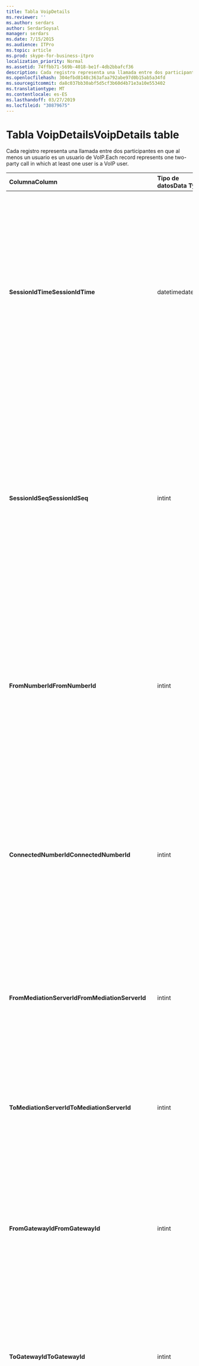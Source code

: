 ```yaml
---
title: Tabla VoipDetails
ms.reviewer: ''
ms.author: serdars
author: SerdarSoysal
manager: serdars
ms.date: 7/15/2015
ms.audience: ITPro
ms.topic: article
ms.prod: skype-for-business-itpro
localization_priority: Normal
ms.assetid: 74ffbb71-569b-4018-be1f-4db2bbafcf36
description: Cada registro representa una llamada entre dos participantes en que al menos un usuario es un usuario de VoIP.
ms.openlocfilehash: 304efbd8148c363afaa792abe97d0b15ab5a34fd
ms.sourcegitcommit: da8c037bb30abf5d5cf3b60d4b71e3a10e553402
ms.translationtype: MT
ms.contentlocale: es-ES
ms.lasthandoff: 03/27/2019
ms.locfileid: "30879675"
---
```

# <a name="voipdetails-table"></a><span data-ttu-id="9696a-103">Tabla VoipDetails</span><span class="sxs-lookup"><span data-stu-id="9696a-103">VoipDetails table</span></span>
 
<span data-ttu-id="9696a-104">Cada registro representa una llamada entre dos participantes en que al menos un usuario es un usuario de VoIP.</span><span class="sxs-lookup"><span data-stu-id="9696a-104">Each record represents one two-party call in which at least one user is a VoIP user.</span></span>
  
|<span data-ttu-id="9696a-105">**Columna**</span><span class="sxs-lookup"><span data-stu-id="9696a-105">**Column**</span></span>|<span data-ttu-id="9696a-106">**Tipo de datos**</span><span class="sxs-lookup"><span data-stu-id="9696a-106">**Data Type**</span></span>|<span data-ttu-id="9696a-107">**Clave o índice**</span><span class="sxs-lookup"><span data-stu-id="9696a-107">**Key/Index**</span></span>|<span data-ttu-id="9696a-108">**Detalles**</span><span class="sxs-lookup"><span data-stu-id="9696a-108">**Details**</span></span>|
|:-----|:-----|:-----|:-----|
|<span data-ttu-id="9696a-109">**SessionIdTime**</span><span class="sxs-lookup"><span data-stu-id="9696a-109">**SessionIdTime**</span></span> <br/> |<span data-ttu-id="9696a-110">datetime</span><span class="sxs-lookup"><span data-stu-id="9696a-110">datetime</span></span>  <br/> |<span data-ttu-id="9696a-111">Primary</span><span class="sxs-lookup"><span data-stu-id="9696a-111">Primary</span></span>  <br/> |<span data-ttu-id="9696a-112">Hora de la solicitud de sesión.</span><span class="sxs-lookup"><span data-stu-id="9696a-112">Time of session request.</span></span> <span data-ttu-id="9696a-113">Se utiliza en forma conjunta con **SessionIdSeq** para identificar de forma exclusiva una sesión.</span><span class="sxs-lookup"><span data-stu-id="9696a-113">Used in conjunction with **SessionIdSeq** to uniquely identify a session.</span></span> <span data-ttu-id="9696a-114">Vea la [tabla en Skype para Business Server 2015 Dialogs](dialogs.md) para obtener más información.</span><span class="sxs-lookup"><span data-stu-id="9696a-114">See the [Dialogs table in Skype for Business Server 2015](dialogs.md) for more information.</span></span> <br/> |
|<span data-ttu-id="9696a-115">**SessionIdSeq**</span><span class="sxs-lookup"><span data-stu-id="9696a-115">**SessionIdSeq**</span></span> <br/> |<span data-ttu-id="9696a-116">int</span><span class="sxs-lookup"><span data-stu-id="9696a-116">int</span></span>  <br/> |<span data-ttu-id="9696a-117">Primary</span><span class="sxs-lookup"><span data-stu-id="9696a-117">Primary</span></span>  <br/> |<span data-ttu-id="9696a-118">Número de identificador para identificar la sesión.</span><span class="sxs-lookup"><span data-stu-id="9696a-118">ID number to identify the session.</span></span> <span data-ttu-id="9696a-119">Se utiliza junto con **SessionIdTime** para identificar de forma exclusiva una sesión.</span><span class="sxs-lookup"><span data-stu-id="9696a-119">Used in conjunction with **SessionIdTime** to uniquely identify a session.</span></span> <span data-ttu-id="9696a-120">Vea la [tabla en Skype para Business Server 2015 Dialogs](dialogs.md) para obtener más información.</span><span class="sxs-lookup"><span data-stu-id="9696a-120">See the [Dialogs table in Skype for Business Server 2015](dialogs.md) for more information.</span></span> <br/> |
|<span data-ttu-id="9696a-121">**FromNumberId**</span><span class="sxs-lookup"><span data-stu-id="9696a-121">**FromNumberId**</span></span> <br/> |<span data-ttu-id="9696a-122">int</span><span class="sxs-lookup"><span data-stu-id="9696a-122">int</span></span>  <br/> |<span data-ttu-id="9696a-123">Externa</span><span class="sxs-lookup"><span data-stu-id="9696a-123">Foreign</span></span>  <br/> |<span data-ttu-id="9696a-124">**PhoneId** del autor de la llamada.</span><span class="sxs-lookup"><span data-stu-id="9696a-124">**PhoneId** of the caller.</span></span> <span data-ttu-id="9696a-125">Vea la [tabla de teléfonos](phones.md) para obtener más información.</span><span class="sxs-lookup"><span data-stu-id="9696a-125">See the [Phones table](phones.md) for more information.</span></span> <span data-ttu-id="9696a-126">Si no NULL y **FromGatewayId** no es nulo, el autor de la llamada era un usuario de RTC.</span><span class="sxs-lookup"><span data-stu-id="9696a-126">If not NULL and **FromGatewayId** is not NULL, then the caller was a PSTN user.</span></span> <br/> |
|<span data-ttu-id="9696a-127">**ConnectedNumberId**</span><span class="sxs-lookup"><span data-stu-id="9696a-127">**ConnectedNumberId**</span></span> <br/> |<span data-ttu-id="9696a-128">int</span><span class="sxs-lookup"><span data-stu-id="9696a-128">int</span></span>  <br/> |<span data-ttu-id="9696a-129">Externa</span><span class="sxs-lookup"><span data-stu-id="9696a-129">Foreign</span></span>  <br/> |<span data-ttu-id="9696a-130">**PhoneId** del destinatario de la llamada.</span><span class="sxs-lookup"><span data-stu-id="9696a-130">**PhoneId** of the call receiver.</span></span> <span data-ttu-id="9696a-131">Vea la [tabla de teléfonos](phones.md) para obtener más información.</span><span class="sxs-lookup"><span data-stu-id="9696a-131">See the [Phones table](phones.md) for more information.</span></span> <span data-ttu-id="9696a-132">Si no NULL y **ToGatewayId** no es nulo, el destinatario de la llamada era un usuario de RTC.</span><span class="sxs-lookup"><span data-stu-id="9696a-132">If not NULL and **ToGatewayId** is not NULL, then the call receiver was a PSTN user.</span></span> <br/> |
|<span data-ttu-id="9696a-133">**FromMediationServerId**</span><span class="sxs-lookup"><span data-stu-id="9696a-133">**FromMediationServerId**</span></span> <br/> |<span data-ttu-id="9696a-134">int</span><span class="sxs-lookup"><span data-stu-id="9696a-134">int</span></span>  <br/> |<span data-ttu-id="9696a-135">Externa</span><span class="sxs-lookup"><span data-stu-id="9696a-135">Foreign</span></span>  <br/> |<span data-ttu-id="9696a-136">El servidor de mediación que proviene la llamada.</span><span class="sxs-lookup"><span data-stu-id="9696a-136">The Mediation Server the call is coming from.</span></span> <span data-ttu-id="9696a-137">Consulte la [tabla MediationServers](mediationservers.md) para obtener más información.</span><span class="sxs-lookup"><span data-stu-id="9696a-137">See the [MediationServers table](mediationservers.md) for more information.</span></span> <br/> |
|<span data-ttu-id="9696a-138">**ToMediationServerId**</span><span class="sxs-lookup"><span data-stu-id="9696a-138">**ToMediationServerId**</span></span> <br/> |<span data-ttu-id="9696a-139">int</span><span class="sxs-lookup"><span data-stu-id="9696a-139">int</span></span>  <br/> |<span data-ttu-id="9696a-140">Externa</span><span class="sxs-lookup"><span data-stu-id="9696a-140">Foreign</span></span>  <br/> |<span data-ttu-id="9696a-141">Se trata del servidor de mediación denominado.</span><span class="sxs-lookup"><span data-stu-id="9696a-141">The Mediation Server called is going to.</span></span> <span data-ttu-id="9696a-142">Consulte la [tabla MediationServers](mediationservers.md) para obtener más información.</span><span class="sxs-lookup"><span data-stu-id="9696a-142">See the [MediationServers table](mediationservers.md) for more information.</span></span> <br/> |
|<span data-ttu-id="9696a-143">**FromGatewayId**</span><span class="sxs-lookup"><span data-stu-id="9696a-143">**FromGatewayId**</span></span> <br/> |<span data-ttu-id="9696a-144">int</span><span class="sxs-lookup"><span data-stu-id="9696a-144">int</span></span>  <br/> |<span data-ttu-id="9696a-145">Externa</span><span class="sxs-lookup"><span data-stu-id="9696a-145">Foreign</span></span>  <br/> |<span data-ttu-id="9696a-146">Puerta de enlace de la llamada es procedentes de.</span><span class="sxs-lookup"><span data-stu-id="9696a-146">Gateway the call is coming from.</span></span> <span data-ttu-id="9696a-147">Consulte la [tabla de puertas de enlace de Skype para Business Server 2015](gateways.md) para obtener más información.</span><span class="sxs-lookup"><span data-stu-id="9696a-147">See the [Gateways table in Skype for Business Server 2015](gateways.md) for more information.</span></span> <br/> |
|<span data-ttu-id="9696a-148">**ToGatewayId**</span><span class="sxs-lookup"><span data-stu-id="9696a-148">**ToGatewayId**</span></span> <br/> |<span data-ttu-id="9696a-149">int</span><span class="sxs-lookup"><span data-stu-id="9696a-149">int</span></span>  <br/> |<span data-ttu-id="9696a-150">Externa</span><span class="sxs-lookup"><span data-stu-id="9696a-150">Foreign</span></span>  <br/> |<span data-ttu-id="9696a-151">Puerta de enlace de la llamada se va a.</span><span class="sxs-lookup"><span data-stu-id="9696a-151">Gateway the call is going to.</span></span> <span data-ttu-id="9696a-152">Consulte la [tabla de puertas de enlace de Skype para Business Server 2015](gateways.md) para obtener más información.</span><span class="sxs-lookup"><span data-stu-id="9696a-152">See the [Gateways table in Skype for Business Server 2015](gateways.md) for more information.</span></span> <br/> |
|<span data-ttu-id="9696a-153">**DisconnectedbyURIId**</span><span class="sxs-lookup"><span data-stu-id="9696a-153">**DisconnectedbyURIId**</span></span> <br/> |<span data-ttu-id="9696a-154">int</span><span class="sxs-lookup"><span data-stu-id="9696a-154">int</span></span>  <br/> |<span data-ttu-id="9696a-155">Externa</span><span class="sxs-lookup"><span data-stu-id="9696a-155">Foreign</span></span>  <br/> |<span data-ttu-id="9696a-156">URI del usuario que ha desconectado la llamada, si el usuario tiene un identificador URI.</span><span class="sxs-lookup"><span data-stu-id="9696a-156">URI of the user who disconnected the call, if the user has a URI.</span></span> <span data-ttu-id="9696a-157">Consulte la [tabla de los usuarios](users.md) para obtener más información.</span><span class="sxs-lookup"><span data-stu-id="9696a-157">See the [Users table](users.md) for more information.</span></span> <br/> |
|<span data-ttu-id="9696a-158">**DisconnectedbyPhoneId**</span><span class="sxs-lookup"><span data-stu-id="9696a-158">**DisconnectedbyPhoneId**</span></span> <br/> |<span data-ttu-id="9696a-159">int</span><span class="sxs-lookup"><span data-stu-id="9696a-159">int</span></span>  <br/> |<span data-ttu-id="9696a-160">Externa</span><span class="sxs-lookup"><span data-stu-id="9696a-160">Foreign</span></span>  <br/> |<span data-ttu-id="9696a-161">Identificador del teléfono que ha desconectado la llamada se desconectó desde un teléfono.</span><span class="sxs-lookup"><span data-stu-id="9696a-161">ID of the phone that disconnected the call was disconnected from a phone.</span></span> <span data-ttu-id="9696a-162">Vea la [tabla de teléfonos](phones.md) para obtener más información.</span><span class="sxs-lookup"><span data-stu-id="9696a-162">See the [Phones table](phones.md) for more information.</span></span> <br/> |
|<span data-ttu-id="9696a-163">**LastModifiedTime**</span><span class="sxs-lookup"><span data-stu-id="9696a-163">**LastModifiedTime**</span></span> <br/> |<span data-ttu-id="9696a-164">Fecha y hora</span><span class="sxs-lookup"><span data-stu-id="9696a-164">Datetime</span></span>  <br/> ||<span data-ttu-id="9696a-165">Para uso interno por el servicio de supervisión.</span><span class="sxs-lookup"><span data-stu-id="9696a-165">For internal use by the Monitoring service.</span></span>  <br/> <span data-ttu-id="9696a-166">Este campo se introdujo en Skype para Business Server 2015.</span><span class="sxs-lookup"><span data-stu-id="9696a-166">This field was introduced in Skype for Business Server 2015.</span></span>  <br/> |
   

